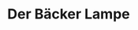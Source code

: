 ---
title: "Der Bäcker Lampe"
url: /rossleben-wiehe/der-baecker-lampe-richard-huettig-platz/
shop: Bäckerei
---